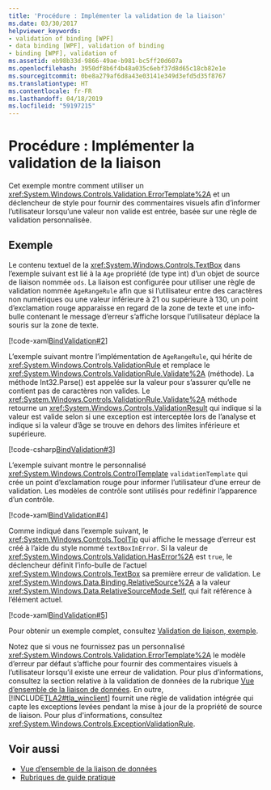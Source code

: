 ```yaml
---
title: 'Procédure : Implémenter la validation de la liaison'
ms.date: 03/30/2017
helpviewer_keywords:
- validation of binding [WPF]
- data binding [WPF], validation of binding
- binding [WPF], validation of
ms.assetid: eb98b33d-9866-49ae-b981-bc5ff20d607a
ms.openlocfilehash: 3950df8b6f4b48a035c6ebf37d8d65c18cb82e1e
ms.sourcegitcommit: 0be8a279af6d8a43e03141e349d3efd5d35f8767
ms.translationtype: HT
ms.contentlocale: fr-FR
ms.lasthandoff: 04/18/2019
ms.locfileid: "59197215"
---
```

# <a name="how-to-implement-binding-validation"></a>Procédure : Implémenter la validation de la liaison
Cet exemple montre comment utiliser un <xref:System.Windows.Controls.Validation.ErrorTemplate%2A> et un déclencheur de style pour fournir des commentaires visuels afin d’informer l’utilisateur lorsqu’une valeur non valide est entrée, basée sur une règle de validation personnalisée.  
  
## <a name="example"></a>Exemple  
 Le contenu textuel de la <xref:System.Windows.Controls.TextBox> dans l’exemple suivant est lié à la `Age` propriété (de type int) d’un objet de source de liaison nommée `ods`. La liaison est configurée pour utiliser une règle de validation nommée `AgeRangeRule` afin que si l’utilisateur entre des caractères non numériques ou une valeur inférieure à 21 ou supérieure à 130, un point d’exclamation rouge apparaisse en regard de la zone de texte et une info-bulle contenant le message d’erreur s’affiche lorsque l’utilisateur déplace la souris sur la zone de texte.  
  
 [!code-xaml[BindValidation#2](~/samples/snippets/csharp/VS_Snippets_Wpf/BindValidation/CSharp/Window1.xaml#2)]  
  
 L’exemple suivant montre l’implémentation de `AgeRangeRule`, qui hérite de <xref:System.Windows.Controls.ValidationRule> et remplace le <xref:System.Windows.Controls.ValidationRule.Validate%2A> (méthode). La méthode Int32.Parse() est appelée sur la valeur pour s’assurer qu’elle ne contient pas de caractères non valides. Le <xref:System.Windows.Controls.ValidationRule.Validate%2A> méthode retourne un <xref:System.Windows.Controls.ValidationResult> qui indique si la valeur est valide selon si une exception est interceptée lors de l’analyse et indique si la valeur d’âge se trouve en dehors des limites inférieure et supérieure.  
  
 [!code-csharp[BindValidation#3](~/samples/snippets/csharp/VS_Snippets_Wpf/BindValidation/CSharp/AgeRangeRule.cs#3)]  
  
 L’exemple suivant montre le personnalisé <xref:System.Windows.Controls.ControlTemplate> `validationTemplate` qui crée un point d’exclamation rouge pour informer l’utilisateur d’une erreur de validation. Les modèles de contrôle sont utilisés pour redéfinir l’apparence d’un contrôle.  
  
 [!code-xaml[BindValidation#4](~/samples/snippets/csharp/VS_Snippets_Wpf/BindValidation/CSharp/Window1.xaml#4)]  
  
 Comme indiqué dans l’exemple suivant, le <xref:System.Windows.Controls.ToolTip> qui affiche le message d’erreur est créé à l’aide du style nommé `textBoxInError`. Si la valeur de <xref:System.Windows.Controls.Validation.HasError%2A> est `true`, le déclencheur définit l’info-bulle de l’actuel <xref:System.Windows.Controls.TextBox> sa première erreur de validation. Le <xref:System.Windows.Data.Binding.RelativeSource%2A> a la valeur <xref:System.Windows.Data.RelativeSourceMode.Self>, qui fait référence à l’élément actuel.  
  
 [!code-xaml[BindValidation#5](~/samples/snippets/csharp/VS_Snippets_Wpf/BindValidation/CSharp/Window1.xaml#5)]  
  
 Pour obtenir un exemple complet, consultez [Validation de liaison, exemple](https://go.microsoft.com/fwlink/?LinkID=159972).  
  
 Notez que si vous ne fournissez pas un personnalisé <xref:System.Windows.Controls.Validation.ErrorTemplate%2A> le modèle d’erreur par défaut s’affiche pour fournir des commentaires visuels à l’utilisateur lorsqu’il existe une erreur de validation. Pour plus d’informations, consultez la section relative à la validation de données de la rubrique [Vue d’ensemble de la liaison de données](data-binding-overview.md). En outre, [!INCLUDE[TLA2#tla_winclient](../../../../includes/tla2sharptla-winclient-md.md)] fournit une règle de validation intégrée qui capte les exceptions levées pendant la mise à jour de la propriété de source de liaison. Pour plus d'informations, consultez <xref:System.Windows.Controls.ExceptionValidationRule>.  
  
## <a name="see-also"></a>Voir aussi

- [Vue d’ensemble de la liaison de données](data-binding-overview.md)
- [Rubriques de guide pratique](data-binding-how-to-topics.md)
